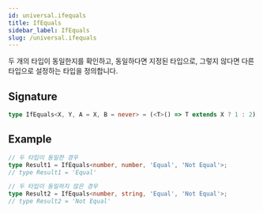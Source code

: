 ```yaml
---
id: universal.ifequals
title: IfEquals
sidebar_label: IfEquals
slug: /universal.ifequals
---
```






두 개의 타입이 동일한지를 확인하고, 동일하다면 지정된 타입으로, 그렇지 않다면 다른 타입으로 설정하는 타입을 정의합니다.

## Signature

```typescript
type IfEquals<X, Y, A = X, B = never> = (<T>() => T extends X ? 1 : 2) extends <T>() => T extends Y ? 1 : 2 ? A : B;
```

## Example


```typescript
// 두 타입이 동일한 경우
type Result1 = IfEquals<number, number, 'Equal', 'Not Equal'>;
// type Result1 = 'Equal'

// 두 타입이 동일하지 않은 경우
type Result2 = IfEquals<number, string, 'Equal', 'Not Equal'>;
// type Result2 = 'Not Equal'
```

